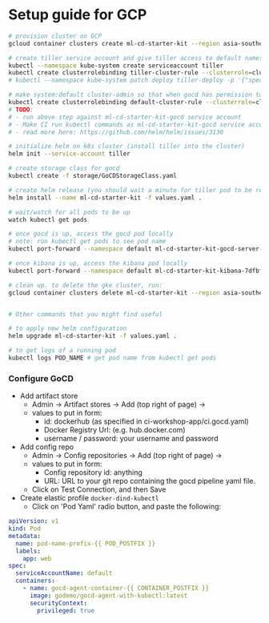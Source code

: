 # Setup guide for GCP

```sh
# provision cluster on GCP
gcloud container clusters create ml-cd-starter-kit --region asia-southeast1 [--num-nodes=1]

# create tiller service account and give tiller access to default namespace
kubectl --namespace kube-system create serviceaccount tiller
kubectl create clusterrolebinding tiller-cluster-rule --clusterrole=cluster-admin --serviceaccount=kube-system:tiller
# kubectl --namespace kube-system patch deploy tiller-deploy -p '{"spec":{"template":{"spec":{"serviceAccount":"tiller"}}}}' 

# make system:default cluster-admin so that when gocd has permission to run kubectl commands as admin
kubectl create clusterrolebinding default-cluster-rule --clusterrole=cluster-admin --serviceaccount=default:default
# TODO: 
# - run above step against ml-cd-starter-kit-gocd service account
# - Make CI run kubectl commands as ml-cd-starter-kit-gocd service account
# - read more here: https://github.com/helm/helm/issues/3130

# initialize helm on k8s cluster (install tiller into the cluster)
helm init --service-account tiller

# create storage class for gocd
kubectl create -f storage/GoCDStorageClass.yaml

# create helm release (you should wait a minute for tiller pod to be ready before running this)
helm install --name ml-cd-starter-kit -f values.yaml .

# wait/watch for all pods to be up
watch kubectl get pods

# once gocd is up, access the gocd pod locally 
# note: run kubectl get pods to see pod name
kubectl port-forward --namespace default ml-cd-starter-kit-gocd-server-fc747f979-dk9m5 8153:8153

# once kibana is up, access the kibana pod locally
kubectl port-forward --namespace default ml-cd-starter-kit-kibana-7dfbf75565-jzcb5 5601:5601

# clean up. to delete the gke cluster, run:
gcloud container clusters delete ml-cd-starter-kit --region asia-southeast1


# Other commands that you might find useful

# to apply new helm configuration
helm upgrade ml-cd-starter-kit -f values.yaml .

# to get logs of a running pod
kubectl logs POD_NAME # get pod name from kubectl get pods
```

### Configure GoCD
- Add artifact store
  - Admin -> Artifact stores -> Add (top right of page) -> 
  - values to put in form:
    - id: dockerhub (as specified in ci-workshop-app/ci.gocd.yaml)
    - Docker Registry Url: (e.g. hub.docker.com)
    - username / password: your username and password
- Add config repo
  - Admin -> Config repositories -> Add (top right of page) ->
  - values to put in form:
    - Config repository id: anything 
    - URL: URL to your git repo containing the gocd pipeline yaml file.
  - Click on Test Connection, and then Save
- Create elastic profile `docker-dind-kubectl`
  - Click on 'Pod Yaml' radio button, and paste the following:
```yaml
apiVersion: v1
kind: Pod
metadata:
  name: pod-name-prefix-{{ POD_POSTFIX }}
  labels:
    app: web
spec:
  serviceAccountName: default
  containers:
    - name: gocd-agent-container-{{ CONTAINER_POSTFIX }}
      image: godemo/gocd-agent-with-kubectl:latest
      securityContext:
        privileged: true
```